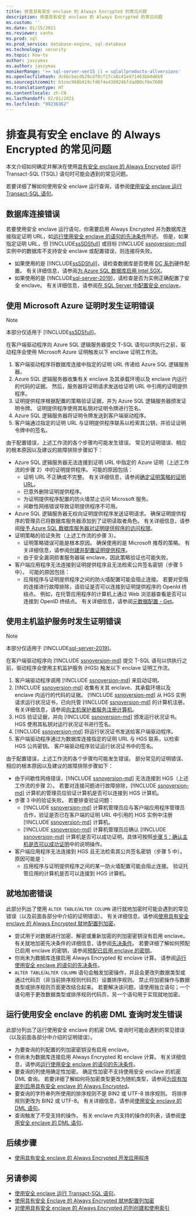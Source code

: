 ```yaml
---
title: 排查具有安全 enclave 的 Always Encrypted 的常见问题
description: 排查具有安全 enclave 的 Always Encrypted 的常见问题
ms.custom: ''
ms.date: 01/15/2021
ms.reviewer: vanto
ms.prod: sql
ms.prod_service: database-engine, sql-database
ms.technology: security
ms.topic: how-to
author: jaszymas
ms.author: jaszymas
monikerRange: '>= sql-server-ver15 || = sqlallproducts-allversions'
ms.openlocfilehash: dc6bcbecdb29cdf0cf1fca8c41e971463bb0d6b9
ms.sourcegitcommit: b1cec968b919cfd6f4a438024bfdad00cf8e7080
ms.translationtype: HT
ms.contentlocale: zh-CN
ms.lasthandoff: 02/01/2021
ms.locfileid: "99236362"
---
```

# <a name="troubleshoot-common-issues-for-always-encrypted-with-secure-enclaves"></a>排查具有安全 enclave 的 Always Encrypted 的常见问题

本文介绍如何确定并解决在使用[具有安全 enclave 的 Always Encrypted](always-encrypted-enclaves.md) 运行 Transact-SQL (TSQL) 语句时可能会遇到的常见问题。

若要详细了解如何使用安全 enclave 运行查询，请参阅[使用安全 enclave 运行 Transact-SQL 语句](always-encrypted-enclaves-query-columns.md)。

## <a name="database-connection-errors"></a>数据库连接错误

若要使用安全 enclave 运行语句，你需要启用 Always Encrypted 并为数据库连接指定证明 URL，如[运行使用安全 enclave 的语句的先决条件](always-encrypted-enclaves-query-columns.md#prerequisites-for-running-statements-using-secure-enclaves)所述。 但是，如果指定证明 URL，但 [!INCLUDE[ssSDSfull](../../../includes/sssdsfull-md.md)] 或目标 [!INCLUDE [ssnoversion-md](../../../includes/ssnoversion-md.md)] 实例中的数据库不支持安全 enclave 或配置错误，则连接将失败。

- 如果使用的是 [!INCLUDE[ssSDSfull](../../../includes/sssdsfull-md.md)]，请检查数据库是否使用 [DC 系列](https://docs.microsoft.com/azure/azure-sql/database/service-tiers-vcore?tabs=azure-portal#dc-series)硬件配置。 有关详细信息，请参阅[为 Azure SQL 数据库启用 Intel SGX](/azure/azure-sql/database/always-encrypted-enclaves-enable-sgx)。
- 如果使用的是 [!INCLUDE[sql-server-2019](../../../includes/sssql19-md.md)]，请检查是否为实例正确配置了安全 enclave。 有关详细信息，请参阅[在 SQL Server 中配置安全 enclave](always-encrypted-enclaves-configure-enclave-type.md)。

## <a name="attestation-errors-when-using-microsoft-azure-attestation"></a>使用 Microsoft Azure 证明时发生证明错误

> [!NOTE]
> 本部分仅适用于 [!INCLUDE[ssSDSfull](../../../includes/sssdsfull-md.md)]。

在客户端驱动程序向 Azure SQL 逻辑服务器提交 T-SQL 语句以供执行之前，驱动程序会使用 Microsoft Azure 证明触发以下 enclave 证明工作流。

1. 客户端驱动程序将数据库连接中指定的证明 URL 传递给 Azure SQL 逻辑服务器。
2. Azure SQL 逻辑服务器收集有关 enclave 及其承载环境以及 enclave 内运行的代码的证据。 然后，服务器将证明请求发送给证明 URL 中引用的证明提供程序。
3. 证明提供程序根据配置的策略验证证据，并为 Azure SQL 逻辑服务器颁发证明令牌。 证明提供程序使用其私钥对证明令牌进行签名。
4. Azure SQL 逻辑服务器将证明令牌发送到客户端驱动程序。
5. 客户端通过指定的证明 URL 与证明提供程序联系以检索其公钥，并验证证明令牌中的签名。

由于配置错误，上述工作流的各个步骤均可能发生错误。 常见的证明错误、相应的根本原因以及建议的故障排除步骤如下：

- Azure SQL 逻辑服务器无法连接到证明 URL 中指定的 Azure 证明（上述工作流的步骤 2）中的证明提供程序。 可能的原因包括：
  - 证明 URL 不正确或不完整。 有关详细信息，请参阅[确定证明策略的证明 URL](/azure/azure-sql/database/always-encrypted-enclaves-configure-attestation#determine-the-attestation-url-for-your-attestation-policy)。
  - 已意外删除证明提供程序。
  - 为证明提供程序配置的防火墙禁止访问 Microsoft 服务。
  - 间歇性网络错误导致证明提供程序不可用。
- Azure SQL 逻辑服务器无权向证明提供程序发送证明请求。 确保证明提供程序的管理员已将数据库服务器添加到了证明读取者角色。 有关详细信息，请参阅[授予 Azure SQL 数据库服务器对证明提供程序的访问权限](/azure/azure-sql/database/always-encrypted-enclaves-configure-attestation#grant-your-azure-sql-database-server-access-to-your-attestation-provider)。
- 证明策略的验证失败（上述工作流的步骤 3）。
  - 证明策略错误可能是根本原因。 确保使用的是 Microsoft 推荐的策略。 有关详细信息，请参阅[创建并配置证明提供程序](/azure/azure-sql/database/always-encrypted-enclaves-configure-attestation#create-and-configure-an-attestation-provider)。
  - 由于安全漏洞损害服务器端 enclave，因此策略验证也可能失败。
- 客户端应用程序无法连接到证明提供程序且无法检索公共签名密钥（步骤 5 中）。 可能的原因包括：
  - 应用程序与证明提供程序之间的防火墙配置可能会阻止连接。 若要对受阻的连接进行故障排除，请验证是否可以连接到证明提供程序的 OpenId 终结点。 例如，在托管应用程序的计算机上通过 Web 浏览器查看是否可以连接到 OpenID 终结点。 有关详细信息，请参阅[元数据配置 - Get](https://docs.microsoft.com/rest/api/attestation/metadataconfiguration/get)。

## <a name="attestation-errors-when-using-host-guardian-service"></a>使用主机监护服务时发生证明错误

> [!NOTE]
> 本部分仅适用于 [!INCLUDE[sql-server-2019](../../../includes/sssql19-md.md)]。

在客户端驱动程序向 [!INCLUDE [ssnoversion-md](../../../includes/ssnoversion-md.md)] 提交 T-SQL 语句以供执行之前，驱动程序会使用主机监护服务 (HGS) 触发以下 enclave 证明工作流。

1. 客户端驱动程序调用 [!INCLUDE [ssnoversion-md](../../../includes/ssnoversion-md.md)] 来启动证明。
2. [!INCLUDE [ssnoversion-md](../../../includes/ssnoversion-md.md)] 收集有关其 enclave、其承载环境以及 enclave 内运行的代码的证据。 [!INCLUDE [ssnoversion-md](../../../includes/ssnoversion-md.md)] 从 HGS 实例请求运行状况证书，已向托管 [!INCLUDE [ssnoversion-md](../../../includes/ssnoversion-md.md)] 的计算机注册。 有关详细信息，请参阅[向主机保护者服务注册计算机](always-encrypted-enclaves-host-guardian-service-register.md)。
3. HGS 验证证据，并向 [!INCLUDE [ssnoversion-md](../../../includes/ssnoversion-md.md)] 颁发运行状况证书。 HGS 使用其私钥对运行状况证书进行签名。
4. [!INCLUDE [ssnoversion-md](../../../includes/ssnoversion-md.md)] 将运行状况证书发送给客户端驱动程序。
5. 客户端驱动程序通过为数据库连接指定的证明 URL 与 HGS 联系，以检索 HGS 公共密钥。 客户端驱动程序验证运行状况证书中的签名。

由于配置错误，上述工作流的各个步骤均可能发生错误。 部分常见的证明错误、相应的根本原因以及建议的故障排除步骤如下：

- 由于间歇性网络错误，[!INCLUDE [ssnoversion-md](../../../includes/ssnoversion-md.md)] 无法连接到 HGS（上述工作流的步骤 2）。 若要对连接问题进行故障排除，[!INCLUDE [ssnoversion-md](../../../includes/ssnoversion-md.md)] 计算机的管理员应验证计算机是否可以连接到 HGS 计算机。
- 步骤 3 中的验证失败。 若要排查验证问题：
  - [!INCLUDE [ssnoversion-md](../../../includes/ssnoversion-md.md)] 计算机管理员应与客户端应用程序管理员合作，验证是否已在客户端的证明 URL 中引用的 HGS 实例中注册 [!INCLUDE [ssnoversion-md](../../../includes/ssnoversion-md.md)] 计算机。
  - [!INCLUDE [ssnoversion-md](../../../includes/ssnoversion-md.md)] 计算机管理员应确认 [!INCLUDE [ssnoversion-md](../../../includes/ssnoversion-md.md)] 计算机是否可以成功证明，具体可按照[步骤 5：确认主机是否可以成功证明](always-encrypted-enclaves-host-guardian-service-register.md#step-5-confirm-the-host-can-attest-successfully)中的说明操作。
- 客户端应用程序无法连接到 HGS 且无法检索其公共签名密钥（步骤 5 中）。 原因可能是：
  - 应用程序与证明提供程序之间的某一防火墙配置可能会阻止连接。 验证托管应用的计算机是否可以连接到 HGS 计算机。

## <a name="in-place-encryption-errors"></a>就地加密错误

此部分列出了使用 `ALTER TABLE`/`ALTER COLUMN` 进行就地加密时可能会遇到的常见错误（以及前面各部分中介绍的证明错误）。 有关详细信息，请参阅[使用具有安全 enclave 的 Always Encrypted 就地配置列加密](always-encrypted-enclaves-configure-encryption.md)。

- 尝试用于对数据进行加密、解密或重新加密的列加密密钥没有启用 enclave。 有关就地加密先决条件的详细信息，请参阅[先决条件](always-encrypted-enclaves-configure-encryption.md#prerequisites)。 若要详细了解如何预配已启用 enclave 的密钥，请参阅[预配已启用 enclave 的密钥](always-encrypted-enclaves-provision-keys.md)。
- 你尚未为数据库连接启用 Always Encrypted 和 enclave 计算。 请参阅[运行使用安全 enclave 的语句的先决条件](always-encrypted-enclaves-query-columns.md#prerequisites-for-running-statements-using-secure-enclaves)。
- `ALTER TABLE`/`ALTER COLUMN` 语句会触发加密操作，并且会更改列数据类型或通过代码页（非当前排序规则代码页）设置排序规则。 禁止将加密操作与数据类型或排序规则页面更改结合起来。 若要解决该问题，请使用独立语句；一个语句用于更改数据类型或排序规则代码页，另一个语句用于实现就地加密。

## <a name="errors-when-running-confidential-dml-queries-using-secure-enclaves"></a>运行使用安全 enclave 的机密 DML 查询时发生错误

此部分列出了运行使用安全 enclave 的机密 DML 查询时可能会遇到的常见错误（以及前面各部分中介绍的证明错误）。

- 为要查询的列配置的列加密密钥没有启用 enclave。
- 你尚未为数据库连接启用 Always Encrypted 和 enclave 计算。 有关详细信息，请参阅[运行使用安全 enclave 的语句的先决条件](always-encrypted-enclaves-query-columns.md#prerequisites-for-running-statements-using-secure-enclaves)。
- 要查询的列使用确定性加密。 确定性加密不支持使用安全 enclave 的机密 DML 查询。 若要详细了解如何将加密类型更改为随机类型，请参阅[为现有加密列启用具有安全 enclave 的 Always Encrypted](always-encrypted-enclaves-enable-for-encrypted-columns.md)。
- 要查询的字符串列所使用的排序规则不是 BIN2 或 UTF-8 排序规则。 将排序规则更改为 BIN2 或 UTF-8。 有关详细信息，请参阅[使用安全 enclave 的 DML 语句](always-encrypted-enclaves-query-columns.md#dml-statements-using-secure-enclaves)。
- 查询触发了不受支持的操作。 有关 enclave 内支持的操作的列表，请参阅[使用安全 enclave 的 DML 语句](always-encrypted-enclaves-query-columns.md#dml-statements-using-secure-enclaves)。
## <a name="next-steps"></a>后续步骤

- [使用具有安全 enclave 的 Always Encrypted 开发应用程序](always-encrypted-enclaves-client-development.md)

## <a name="see-also"></a>另请参阅

- [使用安全 enclave 运行 Transact-SQL 语句](always-encrypted-enclaves-query-columns.md)。
- [使用具有安全 Enclave 的 Always Encrypted 就地配置列加密](always-encrypted-enclaves-configure-encryption.md)
- [对使用具有安全 enclave 的 Always Encrypted 的列创建和使用索引](always-encrypted-enclaves-create-use-indexes.md)